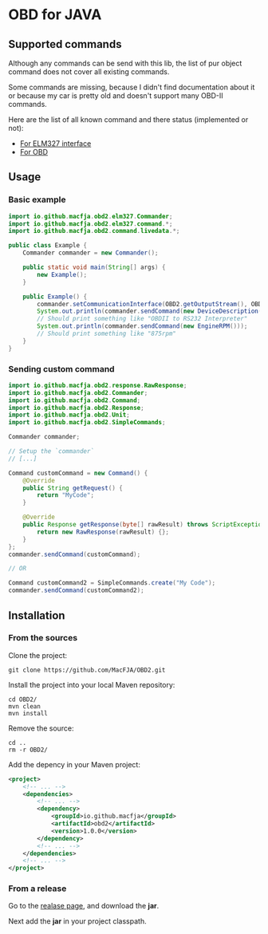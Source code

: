 # OBD for JAVA

## Supported commands

Although any commands can be send with this lib, the list of pur object command does not cover all existing commands.

Some commands are missing, because I didn't find documentation about it or because my car is pretty old and doesn't support many OBD-II commands.

Here are the list of all known command and there status (implemented or not):

 - [For ELM327 interface](src/main/java/io/github/macfja/obd2/elm327/command/Commands.md)
 - [For OBD](src/main/java/io/github/macfja/obd2/command/Commands.md)

## Usage

### Basic example

```java
import io.github.macfja.obd2.elm327.Commander;
import io.github.macfja.obd2.elm327.command.*;
import io.github.macfja.obd2.command.livedata.*;

public class Example {
    Commander commander = new Commander();

    public static void main(String[] args) {
        new Example();
    }

    public Example() {
        commander.setCommunicationInterface(OBD2.getOutputStream(), OBD2.getInputStream());
        System.out.println(commander.sendCommand(new DeviceDescription()));
        // Should print something like "OBDII to RS232 Interpreter"
        System.out.println(commander.sendCommand(new EngineRPM()));
        // Should print something like "875rpm"
    }
}
```

### Sending custom command

```java
import io.github.macfja.obd2.response.RawResponse;
import io.github.macfja.obd2.Commander;
import io.github.macfja.obd2.Command;
import io.github.macfja.obd2.Response;
import io.github.macfja.obd2.Unit;
import io.github.macfja.obd2.SimpleCommands;

Commander commander;

// Setup the `commander`
// [...]

Command customCommand = new Command() {
    @Override
    public String getRequest() {
        return "MyCode";
    }

    @Override
    public Response getResponse(byte[] rawResult) throws ScriptException {
        return new RawResponse(rawResult) {};
    }
};
commander.sendCommand(customCommand);

// OR

Command customCommand2 = SimpleCommands.create("My Code");
commander.sendCommand(customCommand2);
```

## Installation<a id="installation"></a>

### From the sources

Clone the project:
```
git clone https://github.com/MacFJA/OBD2.git
```
Install the project into your local Maven repository:
```
cd OBD2/
mvn clean
mvn install
```
Remove the source:
```
cd ..
rm -r OBD2/
```
Add the depency in your Maven project:
```xml
<project>
    <!-- ... -->
    <dependencies>
        <!-- ... -->
        <dependency>
            <groupId>io.github.macfja</groupId>
            <artifactId>obd2</artifactId>
            <version>1.0.0</version>
        </dependency>
        <!-- ... -->
    </dependencies>
    <!-- ... -->
</project>
```

### From a release

Go to the [realase page](https://github.com/MacFJA/OBD2/releases), and download the **jar**.

Next add the **jar** in your project classpath.